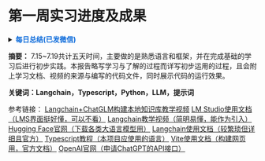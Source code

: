 # 第一周实习进度及成果

<details>
<summary>
<B>
<font color=#0969DA>每日总结(已发微信)</font>
</B>
</summary>

#### 7.15
1、VScode配置通义灵码；
2、从Hugging Face下载Gemma，通过LM Studio进行部署后尝试使用；
3、学习Typescript和Langchain，通过Python和Typescript链接ChatGPT API；
4、初步学习使用Vite，建立了一个简单的页面

#### 7.16
1、继续学习Type Script，向Langchain导入本地大模型；
2、尝试用多个大模型制作基于Vite的登录页面，包含用户名与密码的验证功能

#### 7.17
1、学习Typescript和Langchain，构建本地知识库；
2、向知识库导入Typescript和Vite相关文档，引导ChatGLM基于该知识库实现登录页面

#### 7.18
1、学习Typescript和Langchain；
2、使用LM Studio启动本地服务器，通过链接本地端口调用其中的模型

#### 7.19
1、学习Typescript和Transformers库的使用；
2、初步学习提示词的构建，编写了一个简单的提示词模板
</details>

**摘要：** 7.15~7.19共计五天时间，主要做的是熟悉语言和框架，并在完成基础的学习后进行初步实践。本报告略写学习与了解的过程而详写初步运用的过程，且会附上学习文档、视频的来源与编写的代码文件，同时展示代码的运行效果。

**关键词：Langchain，Typescript，Python，LLM，提示词**

参考链接：
[Langchain+ChatGLM构建本地知识库教学视频](https://www.bilibili.com/video/BV13M4y1e7cN/?spm_id_from=333.788.recommend_more_video.0)
[LM Studio使用文档（LMS界面挺好懂，可以不看）](https://lmstudio.ai/docs/welcome)
[Langchain教学视频（简明易懂，能作为引入）](https://www.bilibili.com/video/BV1tw411k76M/?spm_id_from=333.880.my_history.page.click&vd_source=37405d76dfb4ef88a34c017291357f5c)
[Hugging Face官网（下载各类大语言模型用）](https://huggingface.co/)
[Langchain使用文档（较繁琐但详细且官方）](https://python.langchain.com.cn/docs/)
[Typescript教程（本项目应使用的语言）](https://www.runoob.com/typescript/ts-tutorial.html)
[Vite使用文档（构建网页用，官方文档）](https://vitejs.cn/vite3-cn/guide/)
[OpenAI官网（申请ChatGPT的API接口）](https://openai.com/chatgpt/)